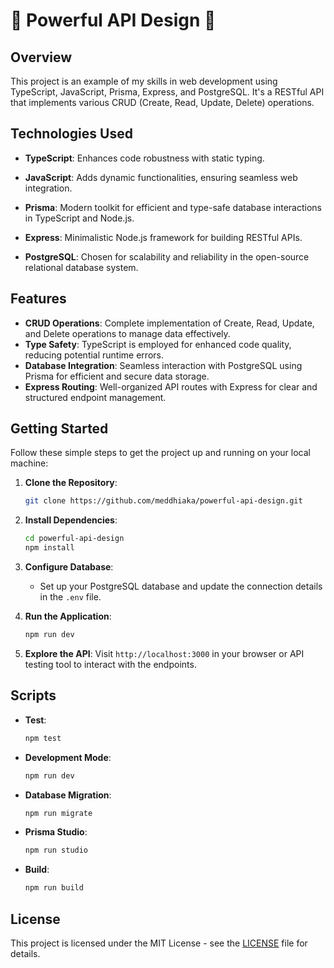 # 🌟 **Powerful API Design** 🌟

## Overview

This project is an example of my skills in web development using TypeScript, JavaScript, Prisma, Express, and PostgreSQL.
It's a RESTful API that implements various CRUD (Create, Read, Update, Delete) operations.

## Technologies Used

- **TypeScript**: Enhances code robustness with static typing.
  
- **JavaScript**: Adds dynamic functionalities, ensuring seamless web integration.
  
- **Prisma**: Modern toolkit for efficient and type-safe database interactions in TypeScript and Node.js.
  
- **Express**: Minimalistic Node.js framework for building RESTful APIs.
  
- **PostgreSQL**: Chosen for scalability and reliability in the open-source relational database system.

## Features

- **CRUD Operations**: Complete implementation of Create, Read, Update, and Delete operations to manage data effectively.
- **Type Safety**: TypeScript is employed for enhanced code quality, reducing potential runtime errors.
- **Database Integration**: Seamless interaction with PostgreSQL using Prisma for efficient and secure data storage.
- **Express Routing**: Well-organized API routes with Express for clear and structured endpoint management.

## Getting Started

Follow these simple steps to get the project up and running on your local machine:

1. **Clone the Repository**:
   ```bash
   git clone https://github.com/meddhiaka/powerful-api-design.git
   ```

2. **Install Dependencies**:
   ```bash
   cd powerful-api-design
   npm install
   ```

3. **Configure Database**:
   - Set up your PostgreSQL database and update the connection details in the `.env` file.

4. **Run the Application**:
   ```bash
   npm run dev
   ```

5. **Explore the API**:
   Visit `http://localhost:3000` in your browser or API testing tool to interact with the endpoints.

## Scripts

- **Test**:
   ```bash
   npm test
   ```

- **Development Mode**:
   ```bash
   npm run dev
   ```

- **Database Migration**:
   ```bash
   npm run migrate
   ```

- **Prisma Studio**:
   ```bash
   npm run studio
   ```

- **Build**:
   ```bash
   npm run build
   ```

## License

This project is licensed under the MIT License - see the [LICENSE](LICENSE) file for details.
